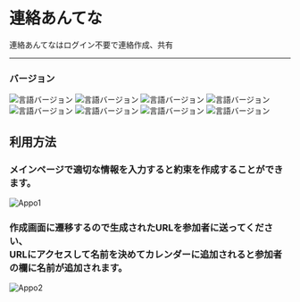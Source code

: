 # 連絡あんてな
連絡あんてなはログイン不要で連絡作成、共有

* * *
### バージョン
![言語バージョン](https://img.shields.io/badge/TypeScript-5.1.6-blue)
![言語バージョン](https://img.shields.io/badge/React-18.2.0-blue)
![言語バージョン](https://img.shields.io/badge/Fastify-4.21.0-blue)
![言語バージョン](https://img.shields.io/badge/Prisma-5.1.1-blue)
![言語バージョン](https://img.shields.io/badge/Frourio-1.0.0-blue)
![言語バージョン](https://img.shields.io/badge/Notios-0.4.1-blue)
![言語バージョン](https://img.shields.io/badge/Firebase-10.1.0-blue)
![言語バージョン](https://img.shields.io/badge/Next-13.4.13-blue)

## 利用方法
### メインページで適切な情報を入力すると約束を作成することができます。
![Appo1](https://github.com/s1f102101615/Adjust-antenna/assets/85666847/d8675797-ec00-4c00-b0ee-4704fc7b3484)
### 作成画面に遷移するので生成されたURLを参加者に送ってください、<br />URLにアクセスして名前を決めてカレンダーに追加されると参加者の欄に名前が追加されます。

![Appo2](https://github.com/s1f102101615/Adjust-antenna/assets/85666847/94a27559-0d49-443c-9373-e62df83ec8a0)
